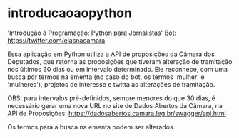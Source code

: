 # introducaoaopython
'Introdução à Programação: Python para Jornalistas'
Bot: https://twitter.com/elasnacamara

Essa aplicação em Python utiliza a API de proposições da Câmara dos Deputados, que retorna as proposições que tiveram alteração de tramitação nos últimos 30 dias ou em intervalo determinado. Ele reconhece, com uma busca por termos na ementa (no caso do bot, os termos 'mulher' e 'mulheres'), projetos de interesse e twitta as alterações de tramitação.

OBS: para intervalos pré-definidos, sempre menores do que 30 dias, é necessário gerar uma nova URL no site de Dados Abertos da Câmara, na API de Proposições:
https://dadosabertos.camara.leg.br/swagger/api.html

Os termos para a busca na ementa podem ser alterados.

